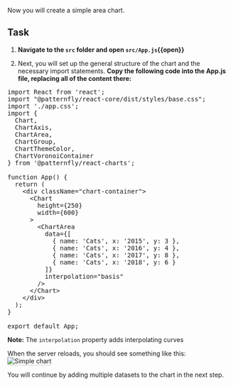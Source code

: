 Now you will create a simple area chart.

## Task

1) <strong>Navigate to the `src` folder and open `src/App.js`{{open}}</strong>

2) Next, you will set up the general structure of the chart and the necessary import statements. <strong>Copy the following code into the App.js file, replacing all of the content there:</strong>

<pre class="file" data-filename="App.js" data-target="replace">
import React from 'react';
import "@patternfly/react-core/dist/styles/base.css";
import './app.css';
import {
  Chart,
  ChartAxis,
  ChartArea,
  ChartGroup,
  ChartThemeColor,
  ChartVoronoiContainer
} from '@patternfly/react-charts';

function App() {
  return (
    &lt;div className=&quot;chart-container&quot;&gt;
      &lt;Chart
        height={250}
        width={600}
      &gt;
        &lt;ChartArea
          data={[
            { name: &#39;Cats&#39;, x: &#39;2015&#39;, y: 3 }, 
            { name: &#39;Cats&#39;, x: &#39;2016&#39;, y: 4 }, 
            { name: &#39;Cats&#39;, x: &#39;2017&#39;, y: 8 }, 
            { name: &#39;Cats&#39;, x: &#39;2018&#39;, y: 6 }
          ]} 
          interpolation="basis"
        /&gt;
      &lt;/Chart&gt;
    &lt;/div&gt;
  );
}

export default App;
</pre>

<strong>Note:</strong> The `interpolation` property adds interpolating curves

 When the server reloads, you should see something like this:
<img src="area-chart/assets/simple.png" alt="Simple chart" style="box-shadow: rgba(3, 3, 3, 0.2) 0px 1.25px 2.5px 0px;" />

 You will continue by adding multiple datasets to the chart in the next step.
